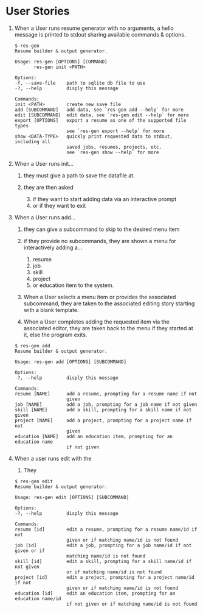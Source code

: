 # User Stories

1. When a User runs resume generator with no arguments, a hello message is printed to stdout sharing available commands & options.

   ```
   $ res-gen
   Resume builder & output generator.

   Usage: res-gen [OPTIONS] [COMMAND]
          res-gen init <PATH>

   Options:
   -f, --save-file    path to sqlite db file to use
   -?, --help         disply this message

   Commands:
   init <PATH>        create new save file
   add [SUBCOMMAND]   add data, see `res-gen add --help` for more
   edit [SUBCOMMAND]  edit data, see `res-gen edit --help` for more
   export [OPTIONS]   export a resume as one of the supported file types
                      see `res-gen export --help` for more
   show <DATA-TYPE>   quickly print requested data to stdout, including all
                      saved jobs, resumes, projects, etc.
                      see `res-gen show --help` for more
   ```

2. When a User runs init...

   1. they must give a path to save the datafile at.
   2. they are then asked

      3. if they want to start adding data via an interactive prompt
      4. or if they want to exit

3. When a User runs add...

   1. they can give a subcommand to skip to the desired menu item
   2. if they provide no subcommands, they are shown a menu for interactively adding a...

      1. resume
      1. job
      1. skill
      1. project
      1. or education item to the system.

   3. When a User selects a menu item or provides the associated subcommand, they are taken to the associated editing story starting with a blank template.
   4. When a User completes adding the requested item via the associated editor, they are taken back to the menu if they started at it, else the program exits.

   ```
   $ res-gen add
   Resume builder & output generator.

   Usage: res-gen add [OPTIONS] [SUBCOMMAND]

   Options:
   -?, --help         disply this message

   Commands:
   resume [NAME]      add a resume, prompting for a resume name if not
                      given
   job [NAME]         add a job, prompting for a job name if not given
   skill [NAME]       add a skill, prompting for a skill name if not given
   project [NAME]     add a project, prompting for a project name if not
                      given
   education [NAME]   add an education item, prompting for an education name
                      if not given
   ```

4. When a user runs edit with the

   1. They

   ```
   $ res-gen edit
   Resume builder & output generator.

   Usage: res-gen edit [OPTIONS] [SUBCOMMAND]

   Options:
   -?, --help         disply this message

   Commands:
   resume [id]        edit a resume, prompting for a resume name/id if not
                      given or if matching name/id is not found
   job [id]           edit a job, prompting for a job name/id if not given or if
                      matching name/id is not found
   skill [id]         edit a skill, prompting for a skill name/id if not given
                      or if matching name/id is not found
   project [id]       edit a project, prompting for a project name/id if not
                      given or if matching name/id is not found
   education [id]     edit an education item, prompting for an education name/id
                      if not given or if matching name/id is not found
   ```
